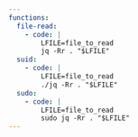```yaml
---
functions:
  file-read:
    - code: |
        LFILE=file_to_read
        jq -Rr . "$LFILE"
  suid:
    - code: |
        LFILE=file_to_read
        ./jq -Rr . "$LFILE"
  sudo:
    - code: |
        LFILE=file_to_read
        sudo jq -Rr . "$LFILE"
---
```

